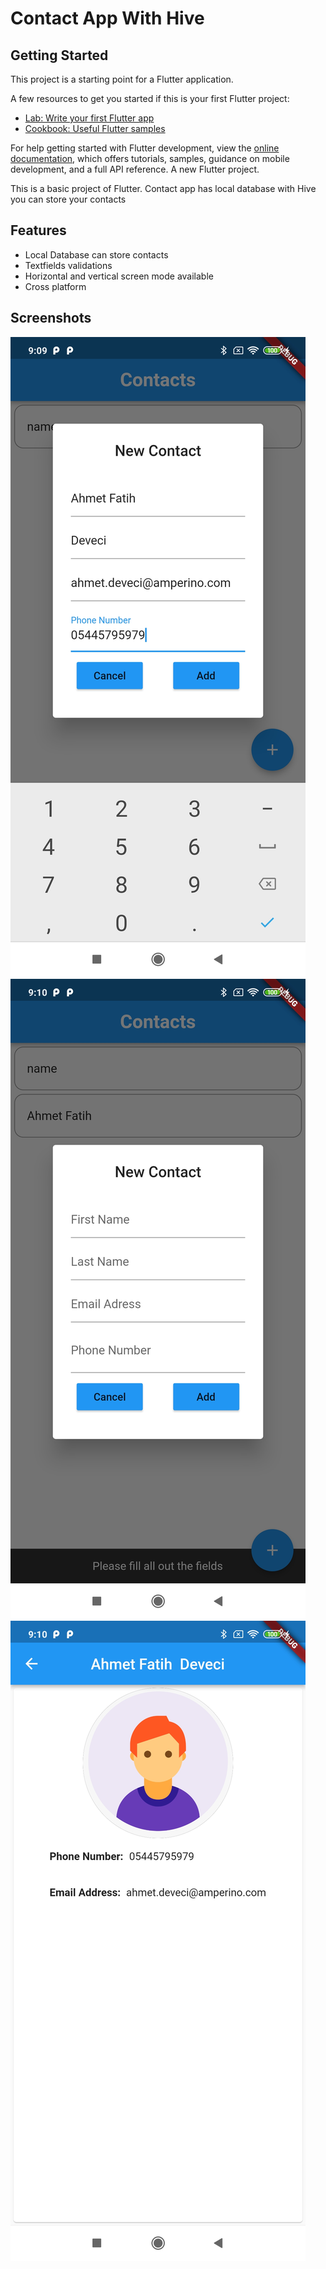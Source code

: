 
# Contact App With Hive


## Getting Started

This project is a starting point for a Flutter application.

A few resources to get you started if this is your first Flutter project:

- [Lab: Write your first Flutter app](https://docs.flutter.dev/get-started/codelab)
- [Cookbook: Useful Flutter samples](https://docs.flutter.dev/cookbook)

For help getting started with Flutter development, view the
[online documentation](https://docs.flutter.dev/), which offers tutorials,
samples, guidance on mobile development, and a full API reference.
A new Flutter project.

This is a basic project of Flutter. Contact app has local database with Hive you can store your contacts



## Features

- Local Database can store contacts
- Textfields validations
- Horizontal and vertical screen mode available
- Cross platform


## Screenshots

![Adding New Contact](https://github.com/dafidakk/contact_app/blob/main/contact_app_add_new.jpg)
![TextField Validation](https://github.com/dafidakk/contact_app/blob/main/contact_app_validation.jpg)
![Contact Detail Page](https://github.com/dafidakk/contact_app/blob/main/contact_app_detail.jpg)
